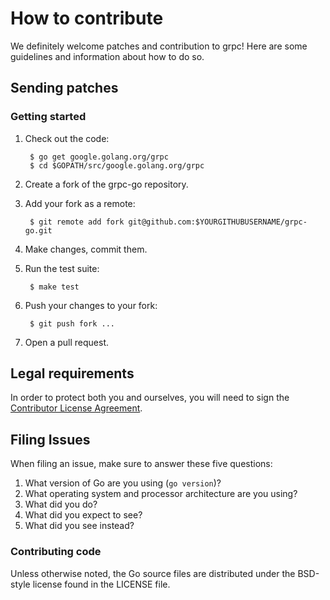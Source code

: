 # How to contribute

We definitely welcome patches and contribution to grpc! Here are some guidelines
and information about how to do so.

## Sending patches

### Getting started

1. Check out the code:

        $ go get google.golang.org/grpc
        $ cd $GOPATH/src/google.golang.org/grpc

1. Create a fork of the grpc-go repository.
1. Add your fork as a remote:

        $ git remote add fork git@github.com:$YOURGITHUBUSERNAME/grpc-go.git

1. Make changes, commit them.
1. Run the test suite:

        $ make test

1. Push your changes to your fork:

        $ git push fork ...

1. Open a pull request.

## Legal requirements

In order to protect both you and ourselves, you will need to sign the
[Contributor License Agreement](https://cla.developers.google.com/clas).

## Filing Issues
When filing an issue, make sure to answer these five questions:

1. What version of Go are you using (`go version`)?
2. What operating system and processor architecture are you using?
3. What did you do?
4. What did you expect to see?
5. What did you see instead?

### Contributing code
Unless otherwise noted, the Go source files are distributed under the BSD-style license found in the LICENSE file.
